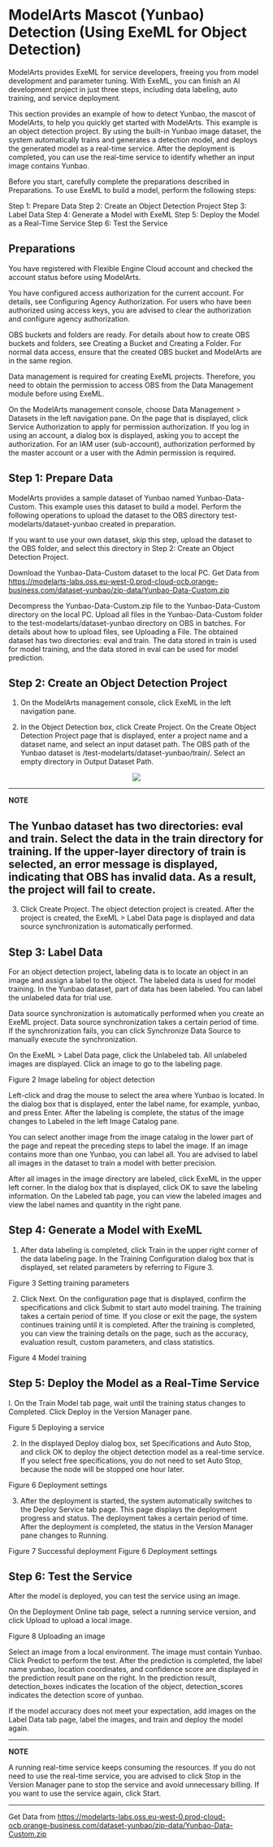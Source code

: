 # ModelArts Mascot (Yunbao) Detection (Using ExeML for Object Detection)

ModelArts provides ExeML for service developers, freeing you from model development and parameter tuning. With ExeML, you can finish an AI development project in just three steps, including data labeling, auto training, and service deployment.

This section provides an example of how to detect Yunbao, the mascot of ModelArts, to help you quickly get started with ModelArts. This example is an object detection project. By using the built-in Yunbao image dataset, the system automatically trains and generates a detection model, and deploys the generated model as a real-time service. After the deployment is completed, you can use the real-time service to identify whether an input image contains Yunbao.

Before you start, carefully complete the preparations described in Preparations. To use ExeML to build a model, perform the following steps:

Step 1: Prepare Data
Step 2: Create an Object Detection Project
Step 3: Label Data
Step 4: Generate a Model with ExeML
Step 5: Deploy the Model as a Real-Time Service
Step 6: Test the Service

## Preparations

You have registered with Flexible Engine Cloud account and checked the account status before using ModelArts. 

You have configured access authorization for the current account. For details, see Configuring Agency Authorization. For users who have been authorized using access keys, you are advised to clear the authorization and configure agency authorization.

OBS buckets and folders are ready. For details about how to create OBS buckets and folders, see Creating a Bucket and Creating a Folder. For normal data access, ensure that the created OBS bucket and ModelArts are in the same region.

Data management is required for creating ExeML projects. Therefore, you need to obtain the permission to access OBS from the Data Management module before using ExeML.

On the ModelArts management console, choose Data Management > Datasets in the left navigation pane. On the page that is displayed, click Service Authorization to apply for permission authorization. If you log in using an account, a dialog box is displayed, asking you to accept the authorization. For an IAM user (sub-account), authorization performed by the master account or a user with the Admin permission is required.

## Step 1: Prepare Data

ModelArts provides a sample dataset of Yunbao named Yunbao-Data-Custom. This example uses this dataset to build a model. Perform the following operations to upload the dataset to the OBS directory test-modelarts/dataset-yunbao created in preparation.

If you want to use your own dataset, skip this step, upload the dataset to the OBS folder, and select this directory in Step 2: Create an Object Detection Project.

Download the Yunbao-Data-Custom dataset to the local PC. Get Data from https://modelarts-labs.oss.eu-west-0.prod-cloud-ocb.orange-business.com/dataset-yunbao/zip-data/Yunbao-Data-Custom.zip

Decompress the Yunbao-Data-Custom.zip file to the Yunbao-Data-Custom directory on the local PC.
Upload all files in the Yunbao-Data-Custom folder to the test-modelarts/dataset-yunbao directory on OBS in batches. For details about how to upload files, see Uploading a File.
The obtained dataset has two directories: eval and train. The data stored in train is used for model training, and the data stored in eval can be used for model prediction.

## Step 2: Create an Object Detection Project

1. On the ModelArts management console, click ExeML in the left navigation pane.

2. In the Object Detection box, click Create Project. On the Create Object Detection Project page that is displayed, enter a project name and a dataset name, and select an input dataset path. The OBS path of the Yunbao dataset is /test-modelarts/dataset-yunbao/train/. Select an empty directory in Output Dataset Path.

<p align="center">
 <img src="Images/Yunbao1.JPG">
</p>

---
**NOTE**

The Yunbao dataset has two directories: eval and train. Select the data in the train directory for training. If the upper-layer directory of train is selected, an error message is displayed, indicating that OBS has invalid data. As a result, the project will fail to create.
---


3. Click Create Project. The object detection project is created. After the project is created, the ExeML > Label Data page is displayed and data source synchronization is automatically performed.

## Step 3: Label Data
For an object detection project, labeling data is to locate an object in an image and assign a label to the object. The labeled data is used for model training. In the Yunbao dataset, part of data has been labeled. You can label the unlabeled data for trial use.

Data source synchronization is automatically performed when you create an ExeML project. Data source synchronization takes a certain period of time. If the synchronization fails, you can click Synchronize Data Source to manually execute the synchronization.

On the ExeML > Label Data page, click the Unlabeled tab. All unlabeled images are displayed. Click an image to go to the labeling page.

Figure 2 Image labeling for object detection

Left-click and drag the mouse to select the area where Yunbao is located. In the dialog box that is displayed, enter the label name, for example, yunbao, and press Enter. After the labeling is complete, the status of the image changes to Labeled in the left Image Catalog pane.

You can select another image from the image catalog in the lower part of the page and repeat the preceding steps to label the image. If an image contains more than one Yunbao, you can label all. You are advised to label all images in the dataset to train a model with better precision.

After all images in the image directory are labeled, click ExeML in the upper left corner. In the dialog box that is displayed, click OK to save the labeling information. On the Labeled tab page, you can view the labeled images and view the label names and quantity in the right pane.

## Step 4: Generate a Model with ExeML

1. After data labeling is completed, click Train in the upper right corner of the data labeling page. In the Training Configuration dialog box that is displayed, set related parameters by referring to Figure 3.


Figure 3 Setting training parameters

2. Click Next. On the configuration page that is displayed, confirm the specifications and click Submit to start auto model training. The training takes a certain period of time. If you close or exit the page, the system continues training until it is completed.
After the training is completed, you can view the training details on the page, such as the accuracy, evaluation result, custom parameters, and class statistics.

Figure 4 Model training

## Step 5: Deploy the Model as a Real-Time Service

l. On the Train Model tab page, wait until the training status changes to Completed. Click Deploy in the Version Manager pane.

Figure 5 Deploying a service

2. In the displayed Deploy dialog box, set Specifications and Auto Stop, and click OK to deploy the object detection model as a real-time service.
If you select free specifications, you do not need to set Auto Stop, because the node will be stopped one hour later.

Figure 6 Deployment settings

3. After the deployment is started, the system automatically switches to the Deploy Service tab page. This page displays the deployment progress and status.
The deployment takes a certain period of time. After the deployment is completed, the status in the Version Manager pane changes to Running.

Figure 7 Successful deployment
Figure 6 Deployment settings

## Step 6: Test the Service

After the model is deployed, you can test the service using an image.

On the Deployment Online tab page, select a running service version, and click Upload to upload a local image.

Figure 8 Uploading an image

Select an image from a local environment. The image must contain Yunbao. Click Predict to perform the test.
After the prediction is completed, the label name yunbao, location coordinates, and confidence score are displayed in the prediction result pane on the right. In the prediction result, detection_boxes indicates the location of the object, detection_scores indicates the detection score of yunbao.

If the model accuracy does not meet your expectation, add images on the Label Data tab page, label the images, and train and deploy the model again.

---
**NOTE**

A running real-time service keeps consuming the resources. If you do not need to use the real-time service, you are advised to click Stop in the Version Manager pane to stop the service and avoid unnecessary billing. If you want to use the service again, click Start.

---


Get Data from https://modelarts-labs.oss.eu-west-0.prod-cloud-ocb.orange-business.com/dataset-yunbao/zip-data/Yunbao-Data-Custom.zip
